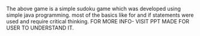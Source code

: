 The above game is a simple sudoku game which was developed using simple java programming. most of the basics like for and if statements were used and require critical thinking. 
FOR MORE INFO- VISIT PPT MADE FOR USER TO UNDERSTAND IT.
